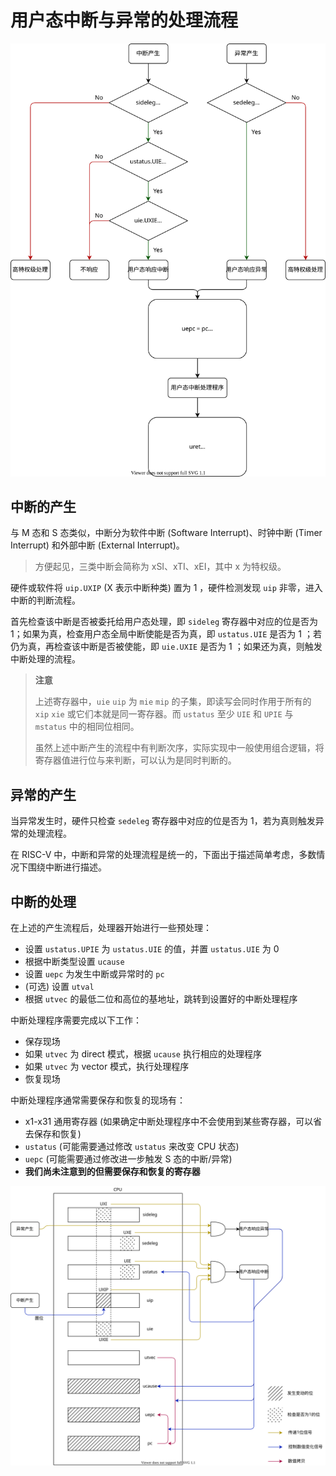 # 用户态中断与异常的处理流程

![用户态中断与异常的处理流程](assets/user_trap_flow.drawio.svg)

## 中断的产生

与 M 态和 S 态类似，中断分为软件中断 (Software Interrupt)、时钟中断 (Timer Interrupt) 和外部中断 (External Interrupt)。

> 方便起见，三类中断会简称为 xSI、xTI、xEI，其中 x 为特权级。

硬件或软件将 `uip.UXIP` (X 表示中断种类) 置为 1 ，硬件检测发现 `uip` 非零，进入中断的判断流程。

首先检查该中断是否被委托给用户态处理，即 `sideleg` 寄存器中对应的位是否为 1；如果为真，检查用户态全局中断使能是否为真，即 `ustatus.UIE` 是否为 1 ；若仍为真，再检查该中断是否被使能，即 `uie.UXIE` 是否为 1 ；如果还为真，则触发中断处理的流程。

> **注意**
>
> 上述寄存器中，`uie` `uip` 为 `mie` `mip` 的子集，即读写会同时作用于所有的 `xip` `xie` 或它们本就是同一寄存器。而 `ustatus` 至少 `UIE` 和 `UPIE` 与 `mstatus` 中的相同位相同。
>
> 虽然上述中断产生的流程中有判断次序，实际实现中一般使用组合逻辑，将寄存器值进行位与来判断，可以认为是同时判断的。

## 异常的产生

当异常发生时，硬件只检查 `sedeleg` 寄存器中对应的位是否为 1，若为真则触发异常的处理流程。

在 RISC-V 中，中断和异常的处理流程是统一的，下面出于描述简单考虑，多数情况下围绕中断进行描述。

## 中断的处理

在上述的产生流程后，处理器开始进行一些预处理：

- 设置 `ustatus.UPIE` 为 `ustatus.UIE` 的值，并置 `ustatus.UIE` 为 0
- 根据中断类型设置 `ucause`
- 设置 `uepc` 为发生中断或异常时的 `pc`
- (可选) 设置 `utval`
- 根据 `utvec` 的最低二位和高位的基地址，跳转到设置好的中断处理程序

中断处理程序需要完成以下工作：

- 保存现场
- 如果 `utvec` 为 direct 模式，根据 `ucause` 执行相应的处理程序
- 如果 `utvec` 为 vector 模式，执行处理程序
- 恢复现场

中断处理程序通常需要保存和恢复的现场有：

- x1-x31 通用寄存器 (如果确定中断处理程序中不会使用到某些寄存器，可以省去保存和恢复)
- `ustatus` (可能需要通过修改 `ustatus` 来改变 CPU 状态)
- `uepc` (可能需要通过修改进一步触发 S 态的中断/异常)
- **我们尚未注意到的但需要保存和恢复的寄存器**

![中断与异常的硬件处理流程](assets/trap.drawio.svg)
